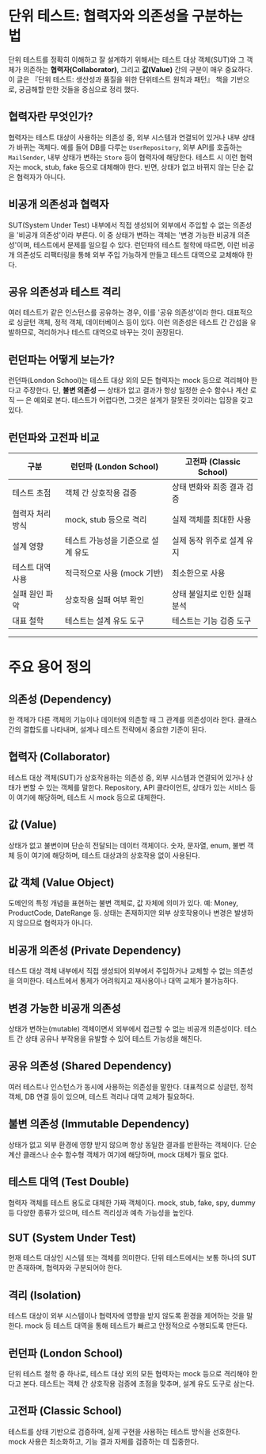 # 단위 테스트: 협력자와 의존성을 구분하는 법

단위 테스트를 정확히 이해하고 잘 설계하기 위해서는 테스트 대상 객체(SUT)와 그 객체가 의존하는 **협력자(Collaborator)**, 그리고 **값(Value)** 간의 구분이 매우 중요하다. 이 글은 『단위 테스트: 생산성과 품질을 위한 단위테스트 원칙과 패턴』 책을 기반으로, 궁금해할 만한 것들을 중심으로 정리 했다.

## 협력자란 무엇인가?

협력자는 테스트 대상이 사용하는 의존성 중, 외부 시스템과 연결되어 있거나 내부 상태가 바뀌는 객체다. 예를 들어 DB를 다루는 `UserRepository`, 외부 API를 호출하는 `MailSender`, 내부 상태가 변하는 `Store` 등이 협력자에 해당한다. 테스트 시 이런 협력자는 mock, stub, fake 등으로 대체해야 한다. 반면, 상태가 없고 바뀌지 않는 단순 값은 협력자가 아니다.

## 비공개 의존성과 협력자

SUT(System Under Test) 내부에서 직접 생성되어 외부에서 주입할 수 없는 의존성을 '비공개 의존성'이라 부른다. 이 중 상태가 변하는 객체는 '변경 가능한 비공개 의존성'이며, 테스트에서 문제를 일으킬 수 있다. 런던파의 테스트 철학에 따르면, 이런 비공개 의존성도 리팩터링을 통해 외부 주입 가능하게 만들고 테스트 대역으로 교체해야 한다.

## 공유 의존성과 테스트 격리

여러 테스트가 같은 인스턴스를 공유하는 경우, 이를 '공유 의존성'이라 한다. 대표적으로 싱글턴 객체, 정적 객체, 데이터베이스 등이 있다. 이런 의존성은 테스트 간 간섭을 유발하므로, 격리하거나 테스트 대역으로 바꾸는 것이 권장된다.

## 런던파는 어떻게 보는가?

런던파(London School)는 테스트 대상 외의 모든 협력자는 mock 등으로 격리해야 한다고 주장한다. 단, **불변 의존성** — 상태가 없고 결과가 항상 일정한 순수 함수나 계산 로직 — 은 예외로 본다. 테스트가 어렵다면, 그것은 설계가 잘못된 것이라는 입장을 갖고 있다.

## 런던파와 고전파 비교

| 구분        | 런던파 (London School) | 고전파 (Classic School) |
|-----------|---------------------|----------------------|
| 테스트 초점    | 객체 간 상호작용 검증        | 상태 변화와 최종 결과 검증      |
| 협력자 처리 방식 | mock, stub 등으로 격리   | 실제 객체를 최대한 사용        |
| 설계 영향     | 테스트 가능성을 기준으로 설계 유도 | 실제 동작 위주로 설계 유지      |
| 테스트 대역 사용 | 적극적으로 사용 (mock 기반)  | 최소한으로 사용             |
| 실패 원인 파악  | 상호작용 실패 여부 확인       | 상태 불일치로 인한 실패 분석     |
| 대표 철학     | 테스트는 설계 유도 도구       | 테스트는 기능 검증 도구        |

---

# 주요 용어 정의

## 의존성 (Dependency)

한 객체가 다른 객체의 기능이나 데이터에 의존할 때 그 관계를 의존성이라 한다. 클래스 간의 결합도를 나타내며, 설계나 테스트 전략에서 중요한 기준이 된다.

## 협력자 (Collaborator)

테스트 대상 객체(SUT)가 상호작용하는 의존성 중, 외부 시스템과 연결되어 있거나 상태가 변할 수 있는 객체를 말한다. Repository, API 클라이언트, 상태가 있는 서비스 등이 여기에 해당하며, 테스트 시 mock 등으로 대체한다.

## 값 (Value)

상태가 없고 불변이며 단순히 전달되는 데이터 객체이다. 숫자, 문자열, enum, 불변 객체 등이 여기에 해당하며, 테스트 대상과의 상호작용 없이 사용된다.

## 값 객체 (Value Object)

도메인의 특정 개념을 표현하는 불변 객체로, 값 자체에 의미가 있다. 예: Money, ProductCode, DateRange 등. 상태는 존재하지만 외부 상호작용이나 변경은 발생하지 않으므로 협력자가 아니다.

## 비공개 의존성 (Private Dependency)

테스트 대상 객체 내부에서 직접 생성되어 외부에서 주입하거나 교체할 수 없는 의존성을 의미한다. 테스트에서 통제가 어려워지고 재사용이나 대역 교체가 불가능하다.

## 변경 가능한 비공개 의존성

상태가 변하는(mutable) 객체이면서 외부에서 접근할 수 없는 비공개 의존성이다. 테스트 간 상태 공유나 부작용을 유발할 수 있어 테스트 가능성을 해친다.

## 공유 의존성 (Shared Dependency)

여러 테스트나 인스턴스가 동시에 사용하는 의존성을 말한다. 대표적으로 싱글턴, 정적 객체, DB 연결 등이 있으며, 테스트 격리나 대역 교체가 필요하다.

## 불변 의존성 (Immutable Dependency)

상태가 없고 외부 환경에 영향 받지 않으며 항상 동일한 결과를 반환하는 객체이다. 단순 계산 클래스나 순수 함수형 객체가 여기에 해당하며, mock 대체가 필요 없다.

## 테스트 대역 (Test Double)

협력자 객체를 테스트 용도로 대체한 가짜 객체이다. mock, stub, fake, spy, dummy 등 다양한 종류가 있으며, 테스트 격리성과 예측 가능성을 높인다.

## SUT (System Under Test)

현재 테스트 대상인 시스템 또는 객체를 의미한다. 단위 테스트에서는 보통 하나의 SUT만 존재하며, 협력자와 구분되어야 한다.

## 격리 (Isolation)

테스트 대상이 외부 시스템이나 협력자에 영향을 받지 않도록 환경을 제어하는 것을 말한다. mock 등 테스트 대역을 통해 테스트가 빠르고 안정적으로 수행되도록 만든다.

## 런던파 (London School)

단위 테스트 철학 중 하나로, 테스트 대상 외의 모든 협력자는 mock 등으로 격리해야 한다고 본다. 테스트는 객체 간 상호작용 검증에 초점을 맞추며, 설계 유도 도구로 삼는다.

## 고전파 (Classic School)

테스트를 상태 기반으로 검증하며, 실제 구현을 사용하는 테스트 방식을 선호한다. mock 사용은 최소화하고, 기능 결과 자체를 검증하는 데 집중한다.